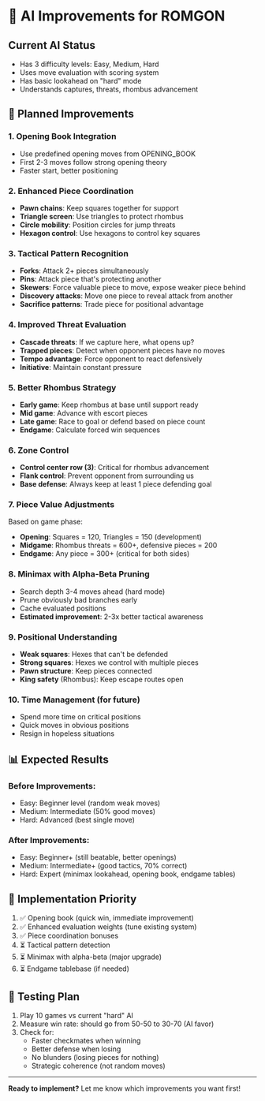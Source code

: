# 🤖 AI Improvements for ROMGON

## Current AI Status
- Has 3 difficulty levels: Easy, Medium, Hard
- Uses move evaluation with scoring system
- Has basic lookahead on "hard" mode
- Understands captures, threats, rhombus advancement

## 🚀 Planned Improvements

### 1. **Opening Book Integration**
- Use predefined opening moves from OPENING_BOOK
- First 2-3 moves follow strong opening theory
- Faster start, better positioning

### 2. **Enhanced Piece Coordination**
- **Pawn chains**: Keep squares together for support
- **Triangle screen**: Use triangles to protect rhombus
- **Circle mobility**: Position circles for jump threats
- **Hexagon control**: Use hexagons to control key squares

### 3. **Tactical Pattern Recognition**
- **Forks**: Attack 2+ pieces simultaneously
- **Pins**: Attack piece that's protecting another
- **Skewers**: Force valuable piece to move, expose weaker piece behind
- **Discovery attacks**: Move one piece to reveal attack from another
- **Sacrifice patterns**: Trade piece for positional advantage

### 4. **Improved Threat Evaluation**
- **Cascade threats**: If we capture here, what opens up?
- **Trapped pieces**: Detect when opponent pieces have no moves
- **Tempo advantage**: Force opponent to react defensively
- **Initiative**: Maintain constant pressure

### 5. **Better Rhombus Strategy**
- **Early game**: Keep rhombus at base until support ready
- **Mid game**: Advance with escort pieces
- **Late game**: Race to goal or defend based on piece count
- **Endgame**: Calculate forced win sequences

### 6. **Zone Control**
- **Control center row (3)**: Critical for rhombus advancement
- **Flank control**: Prevent opponent from surrounding us
- **Base defense**: Always keep at least 1 piece defending goal

### 7. **Piece Value Adjustments**
Based on game phase:
- **Opening**: Squares = 120, Triangles = 150 (development)
- **Midgame**: Rhombus threats = 600+, defensive pieces = 200
- **Endgame**: Any piece = 300+ (critical for both sides)

### 8. **Minimax with Alpha-Beta Pruning**
- Search depth 3-4 moves ahead (hard mode)
- Prune obviously bad branches early
- Cache evaluated positions
- **Estimated improvement**: 2-3x better tactical awareness

### 9. **Positional Understanding**
- **Weak squares**: Hexes that can't be defended
- **Strong squares**: Hexes we control with multiple pieces
- **Pawn structure**: Keep pieces connected
- **King safety** (Rhombus): Keep escape routes open

### 10. **Time Management** (for future)
- Spend more time on critical positions
- Quick moves in obvious positions
- Resign in hopeless situations

## 📊 Expected Results

### Before Improvements:
- Easy: Beginner level (random weak moves)
- Medium: Intermediate (50% good moves)
- Hard: Advanced (best single move)

### After Improvements:
- Easy: Beginner+ (still beatable, better openings)
- Medium: Intermediate+ (good tactics, 70% correct)
- Hard: Expert (minimax lookahead, opening book, endgame tables)

## 🎯 Implementation Priority

1. ✅ Opening book (quick win, immediate improvement)
2. ✅ Enhanced evaluation weights (tune existing system)
3. ✅ Piece coordination bonuses
4. ⏳ Tactical pattern detection
5. ⏳ Minimax with alpha-beta (major upgrade)
6. ⏳ Endgame tablebase (if needed)

## 🧪 Testing Plan

1. Play 10 games vs current "hard" AI
2. Measure win rate: should go from 50-50 to 30-70 (AI favor)
3. Check for:
   - Faster checkmates when winning
   - Better defense when losing
   - No blunders (losing pieces for nothing)
   - Strategic coherence (not random moves)

---

**Ready to implement?** Let me know which improvements you want first!
